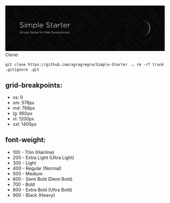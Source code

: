 ![Start HTML Template](https://raw.githubusercontent.com/agragregra/Simple-Starter/main/images/preview.png)
Clone:
```
git clone https://github.com/agragregra/Simple-Starter .; rm -rf trunk .gitignore .git
```

## grid-breakpoints:

* xs: 0
* sm: 576px
* md: 768px
* lg: 992px
* xl: 1200px
* xxl: 1400px

## font-weight:

* 100 - Thin (Hairline)
* 200 - Extra Light (Ultra Light)
* 300 - Light
* 400 - Regular (Normal)
* 500 - Medium
* 600 - Semi Bold (Demi Bold)
* 700 - Bold
* 800 - Extra Bold (Ultra Bold)
* 900 - Black (Heavy)
